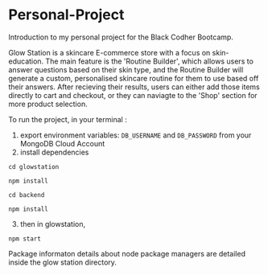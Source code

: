 # Personal-Project

Introduction to my personal project for the Black Codher Bootcamp.

Glow Station is a skincare E-commerce store with a focus on skin-education. The main feature is the 'Routine Builder', which allows users to answer questions based on their skin type, and the Routine Builder will generate a custom, personalised skincare routine for them to use based off their answers. After recieving their results, users can either add those items directly to cart and checkout, or they can naviagte to the 'Shop' section for more product selection.

To run the project, in your terminal :


1) export environment variables: `DB_USERNAME` and `DB_PASSWORD` from your MongoDB Cloud Account
2) install dependencies 

```
cd glowstation

npm install

cd backend

npm install
```

3) then in glowstation,
```
npm start
```

Package informaton details about node package managers are detailed inside the glow station directory.
